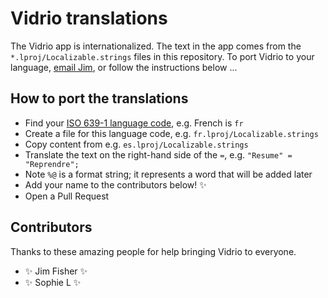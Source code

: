 # Vidrio translations

The Vidrio app is internationalized.
The text in the app comes from the `*.lproj/Localizable.strings` files in this repository.
To port Vidrio to your language, 
[email Jim](mailto:jameshfisher@gmail.com),
or follow the instructions below ...

## How to port the translations

* Find your [ISO 639-1 language code](https://en.wikipedia.org/wiki/List_of_ISO_639-1_codes), e.g. French is `fr`
* Create a file for this language code, e.g. `fr.lproj/Localizable.strings`
* Copy content from e.g. `es.lproj/Localizable.strings`
* Translate the text on the right-hand side of the `=`, e.g. `"Resume" = "Reprendre";`
* Note `%@` is a format string; it represents a word that will be added later
* Add your name to the contributors below! ✨
* Open a Pull Request

## Contributors

Thanks to these amazing people for help bringing Vidrio to everyone.

* ✨ Jim Fisher ✨
* ✨ Sophie L ✨
